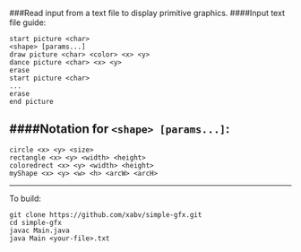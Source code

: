 ###Read input from a text file to display primitive graphics.
####Input text file guide:
```
start picture <char>
<shape> [params...]
draw picture <char> <color> <x> <y>
dance picture <char> <x> <y>
erase
start picture <char>
...
erase
end picture
```
####Notation for `<shape> [params...]`:
---
```
circle <x> <y> <size>
rectangle <x> <y> <width> <height>
coloredrect <x> <y> <width> <height>
myShape <x> <y> <w> <h> <arcW> <arcH>
```
---

To build: 
```
git clone https://github.com/xabv/simple-gfx.git
cd simple-gfx
javac Main.java
java Main <your-file>.txt
```
